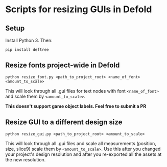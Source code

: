 # Scripts for resizing GUIs in Defold

## Setup

Install Python 3. Then:

```
pip install deftree
```

## Resize fonts project-wide in Defold

```
python resize_font.py <path_to_project_root> <name_of_font> <amount_to_scale>
```

This will look through all .gui files for text nodes with font `<name_of_font>` and
scale them by `<amount_to_scale>`.

**This doesn't support game object labels. Feel free to submit a PR**

## Resize GUI to a different design size

```
python resize_gui.py <path_to_project_root> <amount_to_scale>
```

This will look through all .gui files and scale all measurements (position, size, slice9)
scale them by `<amount_to_scale>`. Use this after you changed your project's design 
resolution and after you re-exported all the assets at the new resolution.